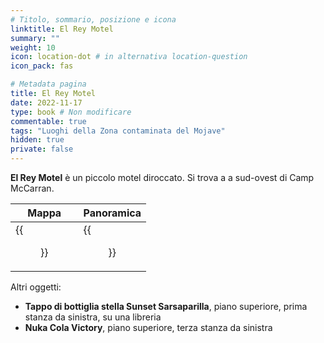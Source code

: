 ```yaml
---
# Titolo, sommario, posizione e icona
linktitle: El Rey Motel
summary: ""
weight: 10
icon: location-dot # in alternativa location-question
icon_pack: fas

# Metadata pagina
title: El Rey Motel
date: 2022-11-17
type: book # Non modificare
commentable: true
tags: "Luoghi della Zona contaminata del Mojave"
hidden: true
private: false
---
```


<div class="fnv">

**El Rey Motel** è un piccolo motel diroccato. Si trova a a sud-ovest di Camp McCarran.

| Mappa | Panoramica |
| ----- | ---------- |
|  {{<figure src="fnv/El_Rey_Motel_loc.webp">}}     |   {{<figure src="fnv/FNV_Location_11021_4.webp">}}         | 

Altri oggetti:
- **Tappo di bottiglia stella Sunset Sarsaparilla**, piano superiore, prima stanza da sinistra, su una libreria
- **Nuka Cola Victory**, piano superiore, terza stanza da sinistra

</div>

